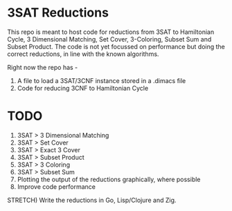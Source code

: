 # 3SAT Reductions
This repo is meant to host code for reductions from 3SAT to Hamiltonian Cycle, 3 Dimensional Matching, Set Cover, 3-Coloring, Subset Sum and Subset Product.
The code is not yet focussed on performance but doing the correct reductions, in line with the known algorithms.

Right now the repo has -
1) A file to load a 3SAT/3CNF instance stored in a .dimacs file
2) Code for reducing 3CNF to Hamiltonian Cycle

# TODO
1) 3SAT > 3 Dimensional Matching
2) 3SAT > Set Cover
3) 3SAT > Exact 3 Cover
4) 3SAT > Subset Product
5) 3SAT > 3 Coloring
6) 3SAT > Subset Sum
7) Plotting the output of the reductions graphically, where possible
8) Improve code performance

STRETCH) Write the reductions in Go, Lisp/Clojure and Zig.
